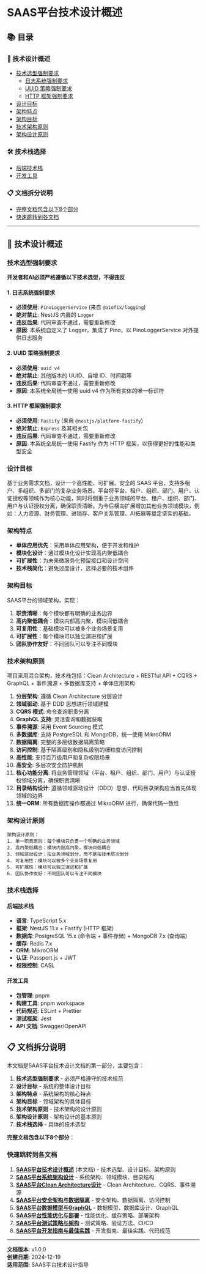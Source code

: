 # SAAS平台技术设计概述

## 📚 目录

### 🎯 技术设计概述

- [技术选型强制要求](#技术选型强制要求)
  - [日志系统强制要求](#1-日志系统强制要求)
  - [UUID 策略强制要求](#2-uuid-策略强制要求)
  - [HTTP 框架强制要求](#3-http-框架强制要求)
- [设计目标](#设计目标)
- [架构特点](#架构特点)
- [架构目标](#架构目标)
- [技术架构原则](#技术架构原则)
- [架构设计原则](#架构设计原则)

### 🛠️ 技术栈选择

- [后端技术栈](#后端技术栈)
- [开发工具](#开发工具)

### 📋 文档拆分说明

- [完整文档包含以下8个部分](#完整文档包含以下8个部分)
- [快速跳转到各文档](#快速跳转到各文档)

---

## 🎯 技术设计概述

### 技术选型强制要求

**开发者和AI必须严格遵循以下技术选型，不得违反**

#### 1. 日志系统强制要求

- **必须使用**: `PinoLoggerService` (来自 `@aiofix/logging`)
- **绝对禁止**: NestJS 内置的 `Logger`
- **违反后果**: 代码审查不通过，需要重新修改
- **原因**: 本系统自定义了 Logger，集成了 Pino，以 PinoLoggerService 对外提供日志服务

#### 2. UUID 策略强制要求

- **必须使用**: `uuid v4`
- **绝对禁止**: 其他版本的 UUID、自增 ID、时间戳等
- **违反后果**: 代码审查不通过，需要重新修改
- **原因**: 本系统全局统一使用 uuid v4 作为所有实体的唯一标识符

#### 3. HTTP 框架强制要求

- **必须使用**: `Fastify` (来自 `@nestjs/platform-fastify`)
- **绝对禁止**: `Express` 及其相关包
- **违反后果**: 代码审查不通过，需要重新修改
- **原因**: 本系统全局统一使用 Fastify 作为 HTTP 框架，以获得更好的性能和类型安全

### 设计目标

基于业务需求文档，设计一个高性能、可扩展、安全的 SAAS 平台，支持多租户、多组织、多部门的复杂业务场景。平台将平台、租户、组织、部门、用户、认证授权等领域作为核心功能，同时将侧重于业务领域的平台、租户、组织、部门、用户与认证授权分离，确保职责清晰。为今后横向扩展增加其他业务领域模块，例如：人力资源、财务管理、进销存、客户关系管理、AI拓展等奠定坚实的基础。

### 架构特点

- **单体应用优先**：采用单体应用架构，便于开发和维护
- **模块化设计**：通过模块化设计实现高内聚低耦合
- **可扩展性**：为未来微服务化预留接口和设计空间
- **技术栈简化**：避免过度设计，选择必要的技术组件

### 架构目标

SAAS平台的领域架构，实现：

1. **职责清晰**：每个模块都有明确的业务边界
2. **高内聚低耦合**：模块内部高内聚，模块间低耦合
3. **可复用性**：基础模块可以被多个业务场景复用
4. **可扩展性**：每个模块可以独立演进和扩展
5. **团队协作友好**：不同团队可以专注不同模块

### 技术架构原则

项目采用混合架构，技术栈包括：Clean Architecture + RESTful API + CQRS + GraphQL + 事件溯源 + 多数据库支持 + 单体应用架构

1. **分层架构**: 遵循 Clean Architecture 分层设计
2. **领域驱动**: 基于 DDD 思想进行领域建模
3. **CQRS 模式**: 命令查询职责分离
4. **GraphQL 支持**: 灵活查询和数据获取
5. **事件溯源**: 采用 Event Sourcing 模式
6. **多数据库**: 支持 PostgreSQL 和 MongoDB，统一使用 MikroORM
7. **数据隔离**: 完整的多层级数据隔离策略
8. **访问控制**: 基于隔离级别和隐私级别的细粒度访问控制
9. **高性能**: 支持百万级用户和复杂权限场景
10. **高安全**: 多层次安全防护机制
11. **核心功能分离**: 将业务管理领域（平台、租户、组织、部门、用户）与认证授权领域分离，确保职责清晰
12. **目录结构设计**: 遵循领域驱动设计（DDD）思想，代码目录架构应当首先体现领域的边界
13. **统一ORM**: 所有数据库操作都通过 MikroORM 进行，确保代码一致性

### 架构设计原则

```
架构设计原则：
1. 单一职责原则：每个模块只负责一个明确的业务领域
2. 高内聚低耦合：模块内部高内聚，模块间低耦合
3. 领域驱动设计：按业务领域划分，而不是按技术层次划分
4. 可复用性：模块可以被多个业务场景复用
5. 可扩展性：模块可以独立演进和扩展
6. 团队协作友好：不同团队可以专注不同模块
```

### 技术栈选择

#### 后端技术栈

- **语言**: TypeScript 5.x
- **框架**: NestJS 11.x + Fastify (HTTP 框架)
- **数据库**: PostgreSQL 15.x (命令端 + 事件存储) + MongoDB 7.x (查询端)
- **缓存**: Redis 7.x
- **ORM**: MikroORM
- **认证**: Passport.js + JWT
- **权限控制**: CASL

#### 开发工具

- **包管理**: pnpm
- **构建工具**: pnpm workspace
- **代码规范**: ESLint + Prettier
- **测试框架**: Jest
- **API 文档**: Swagger/OpenAPI

## 📋 文档拆分说明

本文档是SAAS平台技术设计文档的第一部分，主要包含：

1. **技术选型强制要求** - 必须严格遵守的技术规范
2. **设计目标** - 系统的整体设计目标
3. **架构特点** - 系统架构的核心特点
4. **架构目标** - 领域架构的具体目标
5. **技术架构原则** - 技术架构的设计原则
6. **架构设计原则** - 架构设计的基本原则
7. **技术栈选择** - 具体的技术选型

**完整文档包含以下8个部分**：

### 快速跳转到各文档

1. **[SAAS平台技术设计概述](./saas-technical-design-overview.md)** (本文档) - 技术选型、设计目标、架构原则
2. **[SAAS平台系统架构设计](./saas-system-architecture.md)** - 系统架构、领域模块、目录结构
3. **[SAAS平台Clean Architecture设计](./saas-clean-architecture.md)** - Clean Architecture、CQRS、事件溯源
4. **[SAAS平台安全架构与数据隔离](./saas-security-data-isolation.md)** - 安全架构、数据隔离、访问控制
5. **[SAAS平台数据模型与GraphQL](./saas-data-model-graphql.md)** - 数据模型、数据库设计、GraphQL
6. **[SAAS平台性能优化与部署](./saas-performance-optimization.md)** - 性能优化、缓存策略、部署架构
7. **[SAAS平台测试策略与架构](./saas-testing-strategy.md)** - 测试策略、验证方法、CI/CD
8. **[SAAS平台开发指南与最佳实践](./saas-development-guide.md)** - 开发指南、最佳实践、代码规范

---

**文档版本**: v1.0.0  
**创建日期**: 2024-12-19  
**适用范围**: SAAS平台技术设计指导
